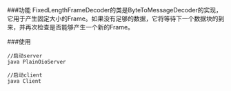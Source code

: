 ###功能
FixedLengthFrameDecoder的类是ByteToMessageDecoder的实现，它用于产生固定大小的Frame。如果没有足够的数据，它将等待下一个数据块的到来，并再次检查是否能够产生一个新的Frame。

###使用
```shell script
//启动server
java PlainOioServer

//启动client
java Client 
```